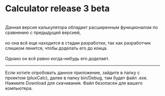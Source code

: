 # Calculator release 3 beta
<br>Данная версия калькулятора обладает расширенным функционалом по сравнению с предыдущей версией,</br>
<br>но она всё еще находится в стадии разработки, так как разработчик слишком ленится, чтобы доделать его до конца.</br>
<br>Однако он всё равно когда-нибудь его доделает.</br>

***

Если хотите опробовать данное приложение, зайдите в папку с проектом (pluxCalc), далее в папку bin/Debug, там будет файл .exe. Нажмите Download для скачивания. Файл безопасен для вашего компьютера.
